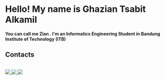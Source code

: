 <h1>Hello! My name is Ghazian Tsabit Alkamil</h1>
<h4>You can call me Zian . I'm an Informatics Engineering Student in Bandung Institute of Technology (ITB)</h4>

## Contacts
<br/>
<a href="https://www.linkedin.com/in/ghazian-tsabit-alkamil-844b04197/"><img src="https://img.shields.io/badge/-ghaziantsabitalkamil-blue?style=flat-square&logo=Linkedin&logoColor=white/"</a>
<a href="https://www.instagram.com/ghaziantsabitalkamil/"><img src="https://img.shields.io/badge/-@ghaziantsabitalkamil-333333?style=flat-square&logo=instagram&logoColor=white/">
<a href="mailto: tsabitghazian@gmail.com"><img src="https://img.shields.io/badge/-tsabitghazian@gmail.com-f6f6f6?style=flat-square&logo=Gmail&logoColor=white/"></a>
<br/> 
